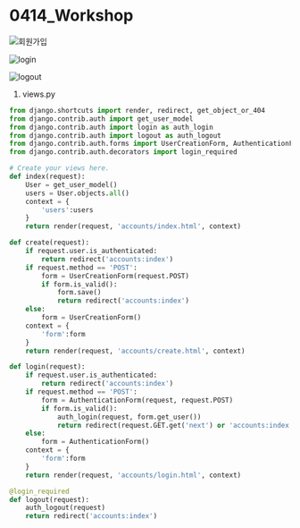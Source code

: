 # 0414_Workshop

![회원가입](C:\Users\user\house\web_aclass\online-lecture\0414\workshop\회원가입.PNG)

![login](C:\Users\user\house\web_aclass\online-lecture\0414\workshop\login.PNG)

![logout](C:\Users\user\house\web_aclass\online-lecture\0414\workshop\logout.PNG)

1. views.py

```python
from django.shortcuts import render, redirect, get_object_or_404
from django.contrib.auth import get_user_model
from django.contrib.auth import login as auth_login
from django.contrib.auth import logout as auth_logout
from django.contrib.auth.forms import UserCreationForm, AuthenticationForm
from django.contrib.auth.decorators import login_required

# Create your views here.
def index(request):
    User = get_user_model()
    users = User.objects.all()
    context = {
        'users':users
    }
    return render(request, 'accounts/index.html', context)

def create(request):
    if request.user.is_authenticated:
        return redirect('accounts:index')
    if request.method == 'POST':
        form = UserCreationForm(request.POST)
        if form.is_valid():
            form.save()
            return redirect('accounts:index')
    else:
        form = UserCreationForm()
    context = {
        'form':form
    }
    return render(request, 'accounts/create.html', context)

def login(request):
    if request.user.is_authenticated:
        return redirect('accounts:index')
    if request.method == 'POST':
        form = AuthenticationForm(request, request.POST)
        if form.is_valid():
            auth_login(request, form.get_user())
            return redirect(request.GET.get('next') or 'accounts:index')
    else:
        form = AuthenticationForm()
    context = {
        'form':form
    }
    return render(request, 'accounts/login.html', context)

@login_required
def logout(request):
    auth_logout(request)
    return redirect('accounts:index')
```

